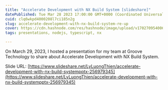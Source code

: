 ```yaml
---
title: "Accelerate Development with NX Build System [slideshare]"
datePublished: Tue Mar 28 2023 17:00:00 GMT+0000 (Coordinated Universal Time)
cuid: clq6wkpd4000208l7ci185n2g
slug: accelerate-development-with-nx-build-system-re-up
cover: https://cdn.hashnode.com/res/hashnode/image/upload/v1702709540069/c3840e05-997e-47a4-adc1-30adef1964d0.png
tags: presentations, nodejs, typescript, nx

---
```


On March 29, 2023, I hosted a presentation for my team at Groove Technology to share about Accelerate Development with NX Build System.  
  
Slide URL: [https://www.slideshare.net/LyLuongThien/accelerate-development-with-nx-build-systempptx-256979345](https://www.slideshare.net/LyLuongThien/accelerate-development-with-nx-build-systempptx-256979345)